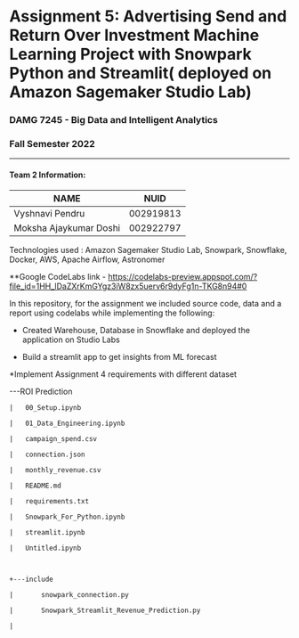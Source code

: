 # Assignment 5:  Advertising Send and Return Over Investment Machine Learning Project with Snowpark Python and Streamlit( deployed on Amazon Sagemaker Studio Lab)


### DAMG 7245 - Big Data and Intelligent Analytics 
### Fall Semester 2022
---------------------------------------------------------------------------------------------------------------------------------------------


#### Team 2  Information:

| NAME                  |     NUID        |
|-----------------------|-----------------|
| Vyshnavi Pendru       |   002919813     |
| Moksha Ajaykumar Doshi|   002922797     |

Technologies used : Amazon Sagemaker Studio Lab, Snowpark, Snowflake, Docker, AWS, Apache Airflow, Astronomer

**Google CodeLabs link - https://codelabs-preview.appspot.com/?file_id=1HH_lDaZXrKmGYgz3iW8zx5uerv6r9dyFg1n-TKG8n94#0

In this repository, for the assignment we included source code, data and a report using codelabs while implementing the following:

* Created Warehouse, Database in Snowflake and deployed the application on Studio Labs

* Build a streamlit app to get insights from ML forecast

*Implement Assignment 4 requirements with different dataset




\---ROI Prediction

    |   00_Setup.ipynb
    
    |   01_Data_Engineering.ipynb
    
    |   campaign_spend.csv
    
    |   connection.json
    
    |   monthly_revenue.csv
    
    |   README.md
    
    |   requirements.txt
    
    |   Snowpark_For_Python.ipynb
    
    |   streamlit.ipynb
    
    |   Untitled.ipynb
    
      
    
    +---include
    
    |       snowpark_connection.py
    
    |       Snowpark_Streamlit_Revenue_Prediction.py
    
    |       
    
   
